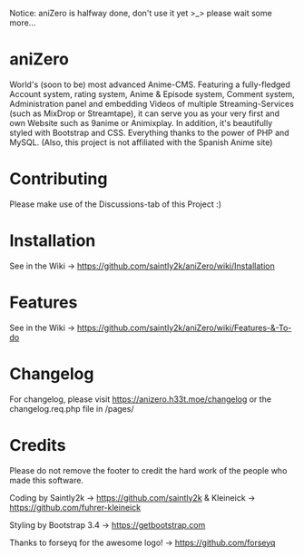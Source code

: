 Notice: aniZero is halfway done, don't use it yet >_> please wait some more...

# aniZero
World's (soon to be) most advanced Anime-CMS. Featuring a fully-fledged Account system, rating system, Anime &amp; Episode system, Comment system, Administration panel and embedding Videos of multiple Streaming-Services (such as MixDrop or Streamtape), it can serve you as your very first and own Website such as 9anime or Animixplay. In addition, it's beautifully styled with Bootstrap and CSS. Everything thanks to the power of PHP and MySQL. (Also, this project is not affiliated with the Spanish Anime site)

# Contributing
Please make use of the Discussions-tab of this Project :)

# Installation
See in the Wiki -> https://github.com/saintly2k/aniZero/wiki/Installation

# Features
See in the Wiki -> https://github.com/saintly2k/aniZero/wiki/Features-&-To-do

# Changelog
For changelog, please visit https://anizero.h33t.moe/changelog or the changelog.req.php file in /pages/

# Credits
Please do not remove the footer to credit the hard work of the people who made this software.

Coding by Saintly2k -> https://github.com/saintly2k & Kleineick -> https://github.com/fuhrer-kleineick

Styling by Bootstrap 3.4 -> https://getbootstrap.com

Thanks to forseyq for the awesome logo! -> https://github.com/forseyq
